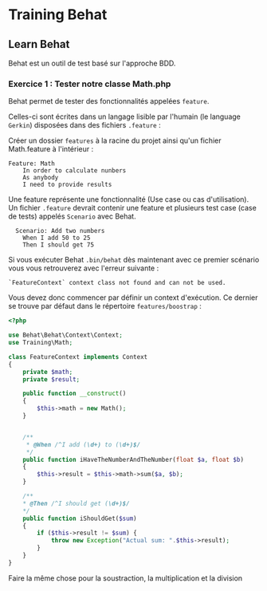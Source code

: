 # Training Behat

## Learn Behat

Behat est un outil de test basé sur l'approche BDD.

### Exercice 1 : Tester notre classe Math.php

Behat permet de tester des fonctionnalités appelées `feature`.

Celles-ci sont écrites dans un langage lisible par l'humain (le language `Gerkin`) disposées dans des fichiers `.feature` :

Créer un dossier `features` à la racine du projet ainsi qu'un fichier Math.feature à l'intérieur :

```
Feature: Math
    In order to calculate nunbers
    As anybody
    I need to provide results
```

Une feature représente une fonctionnalité (Use case ou cas d'utilisation).
Un fichier `.feature` devrait contenir une feature et plusieurs test case (case de tests) appelés `Scenario` avec Behat.
 
```
  Scenario: Add two numbers
    When I add 50 to 25
    Then I should get 75
```

Si vous exécuter Behat `.bin/behat` dès maintenant avec ce premier scénario vous vous retrouverez avec l'erreur suivante :

```error
`FeatureContext` context class not found and can not be used.
```

Vous devez donc commencer par définir un context d'exécution. 
Ce dernier se trouve par défaut dans le répertoire `features/boostrap` :

```php
<?php

use Behat\Behat\Context\Context;
use Training\Math;

class FeatureContext implements Context
{
    private $math;
    private $result;

    public function __construct()
    {
        $this->math = new Math();
    }


    /**
     * @When /^I add (\d+) to (\d+)$/
     */
    public function iHaveTheNumberAndTheNumber(float $a, float $b)
    {
        $this->result = $this->math->sum($a, $b);
    }

    /**
    * @Then /^I should get (\d+)$/
    */
    public function iShouldGet($sum)
    {
        if ($this->result != $sum) {
            throw new Exception("Actual sum: ".$this->result);
        }
    }
}

```

Faire la même chose pour la soustraction, la multiplication et la division



